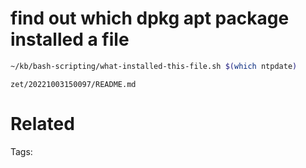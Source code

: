 # find out which dpkg apt package installed a file
```bash
~/kb/bash-scripting/what-installed-this-file.sh $(which ntpdate)
```

` zet/20221003150097/README.md `

# Related


Tags:

    
